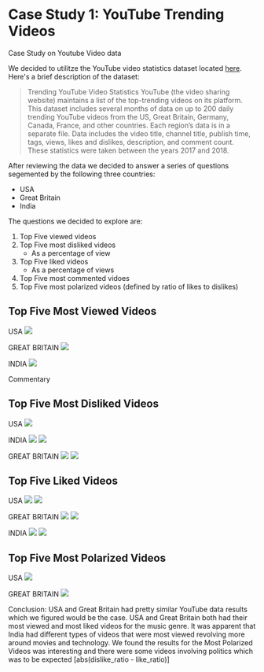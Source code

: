 # Case Study 1: YouTube Trending Videos

Case Study on Youtube Video data

We decided to utilitze the YouTube video statistics dataset located [here](https://www.kaggle.com/datasnaek/youtube-new). Here's a brief description of the dataset:

> Trending YouTube Video Statistics
> YouTube (the video sharing website) maintains a list of the top-trending videos on its platform. This dataset includes several months of data on up to 200 daily trending YouTube videos from the US, Great Britain, Germany, Canada, France, and other countries. Each region’s data is in a separate file. Data includes the video title, channel title, publish time, tags, views, likes and dislikes, description, and comment count. These statistics were taken between the years 2017 and 2018.
>

After reviewing the data we decided to answer a series of questions segemented by the following three countries:
- USA 
- Great Britain
- India

The questions we decided to explore are:

1. Top Five viewed videos
2. Top Five most disliked videos
    - As a percentage of view
3. Top Five liked videos
    - As a percentage of views
4. Top Five most commented vidoes
5. Top Five most polarized videos (defined by ratio of likes to dislikes)

## Top Five Most Viewed Videos 
USA
![](images/USA_TopFive_viewed.png)

GREAT BRITAIN
![](images/gb_top_5_viewed_(barh).png)

INDIA
![](images/top_5_most_viewed_india.png)

Commentary 

## Top Five Most Disliked Videos

USA
![](images/USA_Top5_Disliked_Ratio.png)

INDIA
![](images/grouped_dislikes.png)
![](images/dislike_ratio.png)

GREAT BRITAIN
![](images/gb_top_5_dislikes_(barh).png)
![](images/gb_dislike_ratio(barh).png)

## Top Five Liked Videos
USA
![](images/USA_TopFive_Liked(new).png)
![](images/TopFiveLikedRatios.png)

GREAT BRITAIN
![](images/gb_top_5_liked_(barh).png)
![](gb_like_ratio(barh).png)

INDIA
![](images/most_liked.png)
![](images/like_ratio.png)

## Top Five Most Polarized Videos
USA
![](images/Top5MostPolarizing_USA.png)

GREAT BRITAIN
![](images/gb_polarization_(barh).png)


Conclusion: 
USA and Great Britain had pretty similar YouTube data results which we figured would be the case. USA and Great Britain both had their most viewed and most liked videos for the music genre. It was apparent that India had different types of videos that were most viewed revolving more around movies and technology. We found the results for the Most Polarized Videos was interesting and there were some videos involving politics which was to be expected [abs(dislike_ratio - like_ratio)]